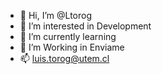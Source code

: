 - 👋 Hi, I’m @Ltorog
- 👀 I’m interested in Development
- 🌱 I’m currently learning
- 💞️ I’m Working in Enviame
- 📫 luis.torog@utem.cl

<!---
Ltorog/Ltorog is a ✨ special ✨ repository because its `README.md` (this file) appears on your GitHub profile.
You can click the Preview link to take a look at your changes.
--->
